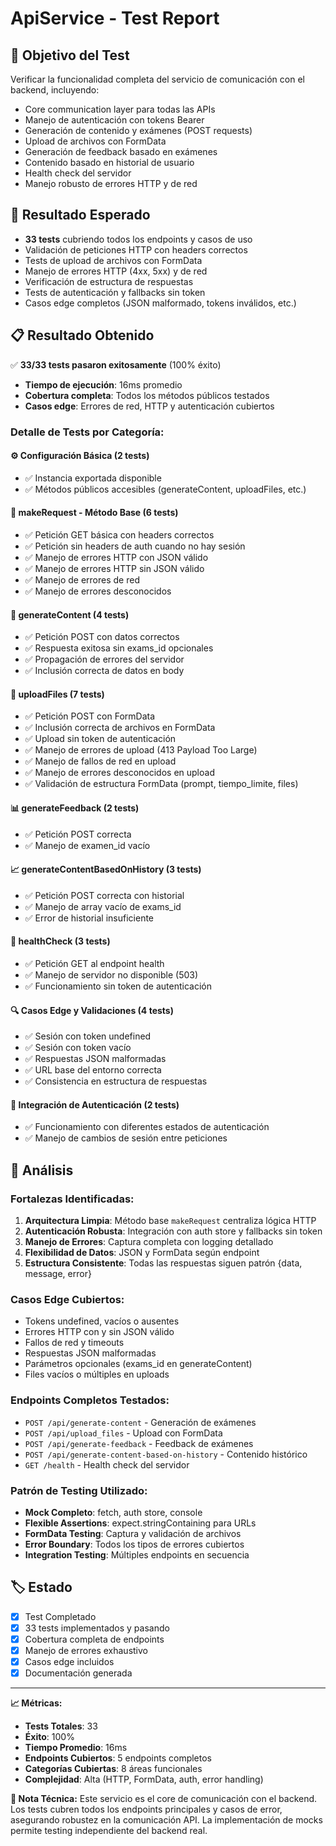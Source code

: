 # ApiService - Test Report

## 🎯 Objetivo del Test
Verificar la funcionalidad completa del servicio de comunicación con el backend, incluyendo:
- Core communication layer para todas las APIs
- Manejo de autenticación con tokens Bearer
- Generación de contenido y exámenes (POST requests)
- Upload de archivos con FormData
- Generación de feedback basado en exámenes
- Contenido basado en historial de usuario
- Health check del servidor
- Manejo robusto de errores HTTP y de red

## 🔬 Resultado Esperado
- **33 tests** cubriendo todos los endpoints y casos de uso
- Validación de peticiones HTTP con headers correctos
- Tests de upload de archivos con FormData
- Manejo de errores HTTP (4xx, 5xx) y de red
- Verificación de estructura de respuestas
- Tests de autenticación y fallbacks sin token
- Casos edge completos (JSON malformado, tokens inválidos, etc.)

## 📋 Resultado Obtenido
✅ **33/33 tests pasaron exitosamente** (100% éxito)
- **Tiempo de ejecución**: 16ms promedio
- **Cobertura completa**: Todos los métodos públicos testados
- **Casos edge**: Errores de red, HTTP y autenticación cubiertos

### Detalle de Tests por Categoría:

#### **⚙️ Configuración Básica (2 tests)**
- ✅ Instancia exportada disponible
- ✅ Métodos públicos accesibles (generateContent, uploadFiles, etc.)

#### **🔧 makeRequest - Método Base (6 tests)**
- ✅ Petición GET básica con headers correctos
- ✅ Petición sin headers de auth cuando no hay sesión
- ✅ Manejo de errores HTTP con JSON válido
- ✅ Manejo de errores HTTP sin JSON válido
- ✅ Manejo de errores de red
- ✅ Manejo de errores desconocidos

#### **📝 generateContent (4 tests)**
- ✅ Petición POST con datos correctos
- ✅ Respuesta exitosa sin exams_id opcionales
- ✅ Propagación de errores del servidor
- ✅ Inclusión correcta de datos en body

#### **📁 uploadFiles (7 tests)**
- ✅ Petición POST con FormData
- ✅ Inclusión correcta de archivos en FormData
- ✅ Upload sin token de autenticación
- ✅ Manejo de errores de upload (413 Payload Too Large)
- ✅ Manejo de fallos de red en upload
- ✅ Manejo de errores desconocidos en upload
- ✅ Validación de estructura FormData (prompt, tiempo_limite, files)

#### **📊 generateFeedback (2 tests)**
- ✅ Petición POST correcta
- ✅ Manejo de examen_id vacío

#### **📈 generateContentBasedOnHistory (3 tests)**
- ✅ Petición POST correcta con historial
- ✅ Manejo de array vacío de exams_id
- ✅ Error de historial insuficiente

#### **🏥 healthCheck (3 tests)**
- ✅ Petición GET al endpoint health
- ✅ Manejo de servidor no disponible (503)
- ✅ Funcionamiento sin token de autenticación

#### **🔍 Casos Edge y Validaciones (4 tests)**
- ✅ Sesión con token undefined
- ✅ Sesión con token vacío
- ✅ Respuestas JSON malformadas
- ✅ URL base del entorno correcta
- ✅ Consistencia en estructura de respuestas

#### **🔐 Integración de Autenticación (2 tests)**
- ✅ Funcionamiento con diferentes estados de autenticación
- ✅ Manejo de cambios de sesión entre peticiones

## 🧐 Análisis
### **Fortalezas Identificadas:**
1. **Arquitectura Limpia**: Método base `makeRequest` centraliza lógica HTTP
2. **Autenticación Robusta**: Integración con auth store y fallbacks sin token
3. **Manejo de Errores**: Captura completa con logging detallado
4. **Flexibilidad de Datos**: JSON y FormData según endpoint
5. **Estructura Consistente**: Todas las respuestas siguen patrón {data, message, error}

### **Casos Edge Cubiertos:**
- Tokens undefined, vacíos o ausentes
- Errores HTTP con y sin JSON válido
- Fallos de red y timeouts
- Respuestas JSON malformadas
- Parámetros opcionales (exams_id en generateContent)
- Files vacíos o múltiples en uploads

### **Endpoints Completos Testados:**
- `POST /api/generate-content` - Generación de exámenes
- `POST /api/upload_files` - Upload con FormData
- `POST /api/generate-feedback` - Feedback de exámenes
- `POST /api/generate-content-based-on-history` - Contenido histórico
- `GET /health` - Health check del servidor

### **Patrón de Testing Utilizado:**
- **Mock Completo**: fetch, auth store, console
- **Flexible Assertions**: expect.stringContaining para URLs
- **FormData Testing**: Captura y validación de archivos
- **Error Boundary**: Todos los tipos de errores cubiertos
- **Integration Testing**: Múltiples endpoints en secuencia

## 🏷️ Estado
- [x] Test Completado
- [x] 33 tests implementados y pasando
- [x] Cobertura completa de endpoints
- [x] Manejo de errores exhaustivo
- [x] Casos edge incluidos
- [x] Documentación generada

---

**📈 Métricas:**
- **Tests Totales**: 33
- **Éxito**: 100%
- **Tiempo Promedio**: 16ms
- **Endpoints Cubiertos**: 5 endpoints completos
- **Categorías Cubiertas**: 8 áreas funcionales
- **Complejidad**: Alta (HTTP, FormData, auth, error handling)

**🔄 Nota Técnica:**
Este servicio es el core de comunicación con el backend. Los tests cubren todos los endpoints principales y casos de error, asegurando robustez en la comunicación API. La implementación de mocks permite testing independiente del backend real.